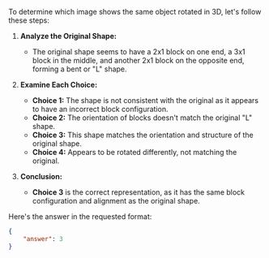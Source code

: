 To determine which image shows the same object rotated in 3D, let's follow these steps:

1. **Analyze the Original Shape:**
   - The original shape seems to have a 2x1 block on one end, a 3x1 block in the middle, and another 2x1 block on the opposite end, forming a bent or "L" shape.

2. **Examine Each Choice:**
   - **Choice 1:** The shape is not consistent with the original as it appears to have an incorrect block configuration.
   - **Choice 2:** The orientation of blocks doesn't match the original "L" shape.
   - **Choice 3:** This shape matches the orientation and structure of the original shape.
   - **Choice 4:** Appears to be rotated differently, not matching the original.

3. **Conclusion:**
   - **Choice 3** is the correct representation, as it has the same block configuration and alignment as the original shape.

Here's the answer in the requested format:

```json
{
    "answer": 3
}
```